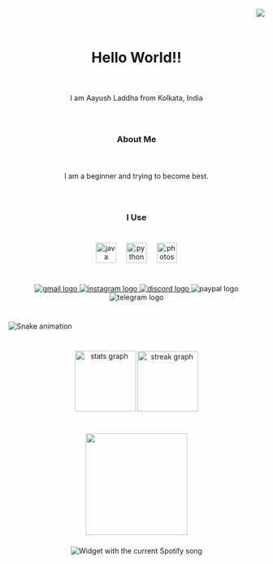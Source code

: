 <br clear="both">

<img align="right" src="https://visitor-badge.laobi.icu/badge?page_id=eags-aayush.eags-aayush&"  />

###

<br clear="both">

<h1 align="center">Hello World!!</h1>

###

<br clear="both">

<p align="center">I am Aayush Laddha from Kolkata, India</p>

###

<br clear="both">

<h3 align="center">About Me</h3>

###

<br clear="both">

<p align="center">I am a beginner and trying to become best.</p>

###

<br clear="both">

<h3 align="center">I Use</h3>

###

<br clear="both">

<div align="center">
  <img src="https://cdn.jsdelivr.net/gh/devicons/devicon/icons/java/java-original.svg" height="40" alt="java logo"  />
  <img width="12" />
  <img src="https://cdn.jsdelivr.net/gh/devicons/devicon/icons/python/python-original.svg" height="40" alt="python logo"  />
  <img width="12" />
  <img src="https://cdn.simpleicons.org/adobephotoshop/31A8FF" height="40" alt="photoshop logo"  />
</div>

###

<br clear="both">

<div align="center">
  <a href="mailto:aayushladdha001@gmail.com" target="_blank">
    <img src="https://img.shields.io/static/v1?message=Gmail&logo=gmail&label=&color=D14836&logoColor=white&labelColor=&style=for-the-badge" height="" alt="gmail logo"  />
  </a>
  <a href="https://www.instagram.com/eags.aayush/" target="_blank">
    <img src="https://img.shields.io/static/v1?message=Instagram&logo=instagram&label=&color=E4405F&logoColor=white&labelColor=&style=for-the-badge" height="" alt="instagram logo"  />
  </a>
  <a href="https://discord.com/users/aayush001_" target="_blank">
    <img src="https://img.shields.io/static/v1?message=Discord&logo=discord&label=&color=7289DA&logoColor=white&labelColor=&style=for-the-badge" height="" alt="discord logo"  />
  </a>
  <img src="https://img.shields.io/static/v1?message=PayPal&logo=paypal&label=&color=00457C&logoColor=white&labelColor=&style=for-the-badge" height="" alt="paypal logo"  />
  <img src="https://img.shields.io/static/v1?message=Telegram&logo=telegram&label=&color=2CA5E0&logoColor=white&labelColor=&style=for-the-badge" height="" alt="telegram logo"  />
</div>

###

<br clear="both">

<img src="https://raw.githubusercontent.com/eags-aayush/eags-aayush/output/snake.svg" alt="Snake animation" />

###

<br clear="both">

<div align="center">
  <img src="https://github-readme-stats.vercel.app/api?username=eags-aayush&hide_title=false&hide_rank=false&show_icons=false&include_all_commits=true&count_private=true&disable_animations=false&theme=blue-green&locale=en&hide_border=false&order=1" height="120" alt="stats graph"  />
  <img src="https://streak-stats.demolab.com?user=eags-aayush&locale=en&mode=daily&theme=blue-green&hide_border=false&date_format=j%20M%5B%20Y%5D&order=3" height="119" alt="streak graph"  />
</div>

###

<br clear="both">

<div align="center">
  <img height="200" src="https://media1.tenor.com/m/BfprZBD7YqUAAAAC/pusheen-animated-pusheen.gif"  />
</div>

###

<div align="center">
  <img src="?" alt="Widget with the current Spotify song"  />
</div>

###
